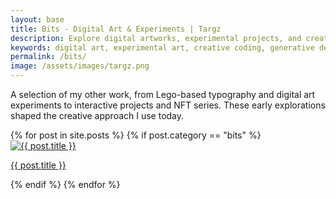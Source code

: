 ```yaml
---
layout: base
title: Bits - Digital Art & Experiments | Targz
description: Explore digital artworks, experimental projects, and creative coding beyond pen plotting. A collection of diverse creative explorations.
keywords: digital art, experimental art, creative coding, generative design, typography, LEGO art
permalink: /bits/
image: /assets/images/targz.png
---
```


A selection of my other work, from Lego-based typography and digital art experiments to interactive projects and NFT series. These early explorations shaped the creative approach I use today.

<section class="home-grid bits-grid">
    {% for post in site.posts %} {% if post.category == "bits" %}
    <article class="home-item">
        <a href="{{ post.url | relative_url }}">
            <img src="{{ post.image | relative_url }}" alt="{{ post.title }}" />
            <p>{{ post.title }}</p>
        </a>
    </article>
    {% endif %} {% endfor %}
</section>